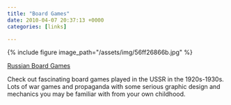 ```yaml
---
title: "Board Games"
date: 2010-04-07 20:37:13 +0000
categories: [links]

---
```

{% include figure image_path="/assets/img/56ff26866b.jpg" %}
<figcaption><a href="https://web.archive.org/web/20211018204716/https://babs71.livejournal.com/355037.html">Russian Board Games</a></figcaption>

Check out fascinating board games played in the USSR in the 1920s-1930s. Lots of war games and propaganda with some serious graphic design and mechanics you may be familiar with from your own childhood.
